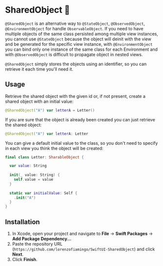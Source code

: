 # SharedObject 🍱

`@SharedObject` is an alternative way to `@StateObject`, `@ObservedObject`, `@EnvironmentObject` for handle `ObservableObject`.
If you need to have multiple objects of the same class persisted among multiple view instances, you cannot use `@StateObject` because the object will deinit with the view and be generated for the specific view instance, with `@EnvironmentObject` you can bind only one instance of the same class for each Environment and with `@ObservedObject` is difficult to propagate object in nested views.

`@SharedObject` simply stores the objects using an identifier, so you can retrieve it each time you'll need it.

## Usage

Retrieve the shared object with the given id or, if not present, create a shared object with an initial value:
```swift
@SharedObject("A") var letterA = Letter()
```
If you are sure that the object is already been created you can just retrieve the shared object:
```swift
@SharedObject("A") var letterA: Letter
```
You can give a default initial value to the class, so you don't need to specify in each view you think the object will be created:
```swift
final class Letter: SharableObject {

  var value: String
		
  init(_ value: String) {
	self.value = value
  }
		
  static var initialValue: Self {
	.init("A")
  }
}
```

## Installation

1. In Xcode, open your project and navigate to **File** → **Swift Packages** → **Add Package Dependency...**
2. Paste the repository URL (`https://github.com/lorenzofiamingo/SwiftUI-SharedObject`) and click **Next**.
3. Click **Finish**.
